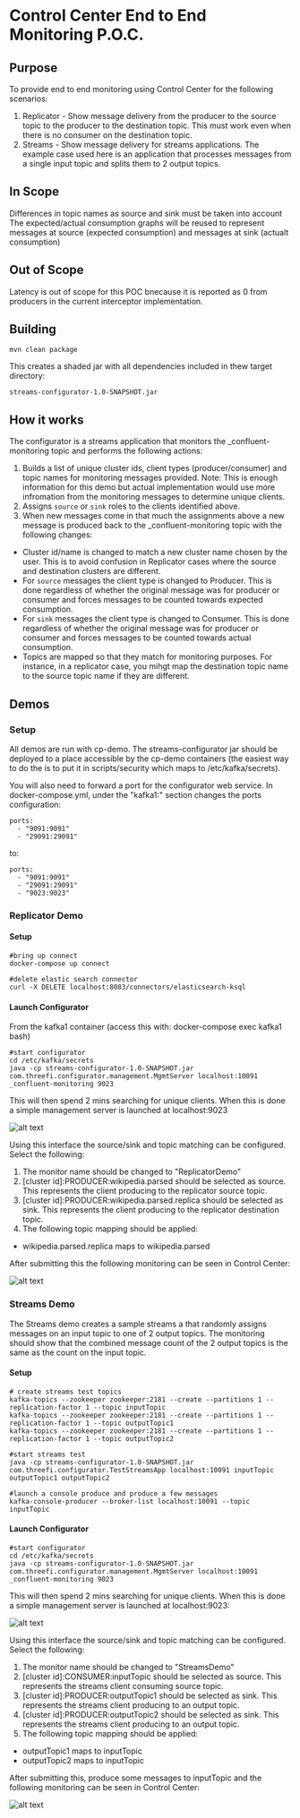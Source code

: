 Control Center End to End Monitoring P.O.C.
=================

## Purpose ##

To provide end to end monitoring using Control Center for the following scenarios:

1. Replicator - Show message delivery from the producer to the source topic to the producer to the destination topic. This must work even when there is no consumer on the destination topic.
2. Streams - Show message delivery for streams applications. The example case used here is an application that processes messages from a single input topic and splits them to 2 output topics.

## In Scope ##

Differences in topic names as source and sink must be taken into account
The expected/actual consumption graphs will be reused to represent messages at source (expected consumption) and messages at sink (actualt consumption)

## Out of Scope ##

Latency is out of scope for this POC bnecause it is reported as 0 from producers in the current interceptor implementation.

## Building ##

```
mvn clean package
```

This creates a shaded jar with all dependencies included in thew target directory:

```
streams-configurator-1.0-SNAPSHOT.jar
```

## How it works ##

The configurator is a streams application that monitors the _confluent-monitoring topic and performs the following actions:

1. Builds a list of unique cluster ids, client types (producer/consumer) and topic names for monitoring messages provided. Note: This is enough information for this demo but actual implementation would use more infromation from the monitoring messages to determine unique clients.
2. Assigns `source` or `sink` roles to the clients identified above. 
3. When new messages come in that much the assignments above a new message is produced back to the _confluent-monitoring topic with the following changes:
  * Cluster id/name is changed to match a new cluster name chosen by the user. This is to avoid confusion in Replicator cases where the source and destination clusters are different.
  * For `source` messages the client type is changed to Producer. This is done regardless of whether the original message was for producer or consumer and forces messages to be counted towards expected consumption.
  * For `sink` messages the client type is changed to Consumer. This is done regardless of whether the original message was for producer or consumer and forces messages to be counted towards actual consumption.
  * Topics are mapped so that they match for monitoring purposes. For instance, in a replicator case, you mihgt map the destination topic name to the source topic name if they are different.   

## Demos ##

### Setup ###

All demos are run with cp-demo. The streams-configurator jar should be deployed to a place accessible by the cp-demo containers (the easiest way to do the is to put it in scripts/security which maps to /etc/kafka/secrets).

You will also need to forward a port for the configurator web service. In docker-compose.yml, under the "kafka1:" section changes the ports configuration:

    ports:
      - "9091:9091"
      - "29091:29091"

to:

    ports:
      - "9091:9091"
      - "29091:29091"
      - "9023:9023"

### Replicator Demo ###

#### Setup ###

```
#bring up connect
docker-compose up connect

#delete elastic search connector
curl -X DELETE localhost:8083/connectors/elasticsearch-ksql
```

#### Launch Configurator #####


From the kafka1 container (access this with: docker-compose exec kafka1 bash)

```
#start configurator
cd /etc/kafka/secrets
java -cp streams-configurator-1.0-SNAPSHOT.jar com.threefi.configurator.management.MgmtServer localhost:10091 _confluent-monitoring 9023
```

This will then spend 2 mins searching for unique clients. When this is done a simple management server is launched at localhost:9023

![alt text](img/monitor_maker.png "Monitor maker")

Using this interface the source/sink and topic matching can be configured. Select the following:

1. The monitor name should be changed to "ReplicatorDemo"
2. \[cluster id\]:PRODUCER:wikipedia.parsed should be selected as source. This represents the client producing to the replicator source topic.
3. \[cluster id\]:PRODUCER:wikipedia.parsed.replica should be selected as sink. This represents the client producing to the replicator destination topic.
4. The following topic mapping should be applied:
  * wikipedia.parsed.replica maps to wikipedia.parsed
  
After submitting this the following monitoring can be seen in Control Center:

 ![alt text](img/replicatorDemo.png "Replicator Demo")


### Streams Demo ###

The Streams demo creates a sample streams a that randomly assigns messages on an input topic to one of 2 output topics. The monitoring should show that the combined message count of the 2 output topics is the same as the count on the input topic.

#### Setup ###

```
# create streams test topics
kafka-topics --zookeeper zookeeper:2181 --create --partitions 1 --replication-factor 1 --topic inputTopic
kafka-topics --zookeeper zookeeper:2181 --create --partitions 1 --replication-factor 1 --topic outputTopic1
kafka-topics --zookeeper zookeeper:2181 --create --partitions 1 --replication-factor 1 --topic outputTopic2

#start streams test
java -cp streams-configurator-1.0-SNAPSHOT.jar com.threefi.configurator.TestStreamsApp localhost:10091 inputTopic outputTopic1 outputTopic2

#launch a console produce and produce a few messages
kafka-console-producer --broker-list localhost:10091 --topic inputTopic

```

#### Launch Configurator #####

```
#start configurator
cd /etc/kafka/secrets
java -cp streams-configurator-1.0-SNAPSHOT.jar com.threefi.configurator.management.MgmtServer localhost:10091 _confluent-monitoring 9023
```

This will then spend 2 mins searching for unique clients. When this is done a simple management server is launched at localhost:9023:

![alt text](img/monitor_maker.png "Monitor maker")

Using this interface the source/sink and topic matching can be configured. Select the following:

1. The monitor name should be changed to "StreamsDemo"
2. \[cluster id\]:CONSUMER:inputTopic should be selected as source. This represents the streams client consuming source topic.
3. \[cluster id\]:PRODUCER:outputTopic1 should be selected as sink. This represents the streams client producing to an output topic.
4. \[cluster id\]:PRODUCER:outputTopic2 should be selected as sink. This represents the streams client producing to an output topic.
4. The following topic mapping should be applied:
  * outputTopic1 maps to inputTopic
  * outputTopic2 maps to inputTopic
  
After submitting this, produce some messages to inputTopic and the following monitoring can be seen in Control Center:

 ![alt text](img/streamsDemo.png "Streams Demo")



